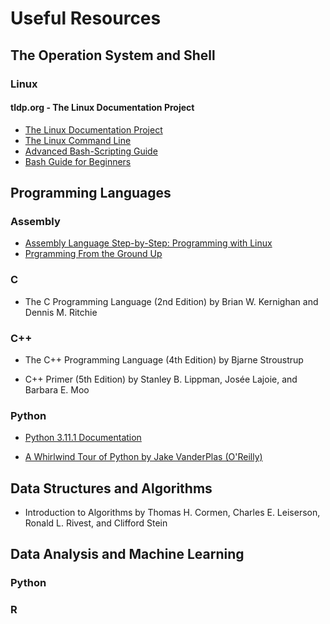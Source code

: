 # Useful Resources

## The Operation System and Shell

### Linux

#### tldp.org - The Linux Documentation Project

* [The Linux Documentation Project](http://tldp.org/)
* [The Linux Command Line](http://tldp.org/LDP/abs/html/index.html)
* [Advanced Bash-Scripting Guide](http://tldp.org/LDP/abs/html/index.html)
* [Bash Guide for Beginners](http://tldp.org/LDP/Bash-Beginners-Guide/html/index.html)

## Programming Languages

### Assembly

* [Assembly Language Step-by-Step: Programming with Linux](http://www.tldp.org/HOWTO/Assembly-Primer/index.html)
* [Prgramming From the Ground Up](http://download-mirror.savannah.gnu.org/releases/pgubook/ProgrammingGroundUp-1-0-booksize.pdf)

### C 

 * The C Programming Language (2nd Edition) by Brian W. Kernighan and Dennis M. Ritchie

### C++

 * The C++ Programming Language (4th Edition) by Bjarne Stroustrup

 * C++ Primer (5th Edition) by Stanley B. Lippman, Josée Lajoie, and Barbara E. Moo

### Python

* [Python 3.11.1 Documentation](https://docs.python.org/3/)

* [A Whirlwind Tour of Python by Jake VanderPlas (O'Reilly)](https://jakevdp.github.io/WhirlwindTourOfPython/)

## Data Structures and Algorithms

* Introduction to Algorithms by Thomas H. Cormen, Charles E. Leiserson, Ronald L. Rivest, and Clifford Stein

## Data Analysis and Machine Learning

### Python 

### R






